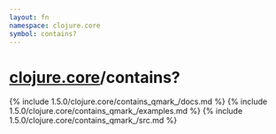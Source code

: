 ```yaml
---
layout: fn
namespace: clojure.core
symbol: contains?
---
```


# [clojure.core](../)/contains?

{% include 1.5.0/clojure.core/contains_qmark_/docs.md %}
{% include 1.5.0/clojure.core/contains_qmark_/examples.md %}
{% include 1.5.0/clojure.core/contains_qmark_/src.md %}

